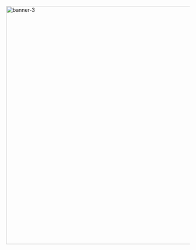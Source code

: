 <img width="1200" height="651" alt="banner-3" src="https://github.com/user-attachments/assets/62632666-8317-4376-a520-7446599d3da4" />
